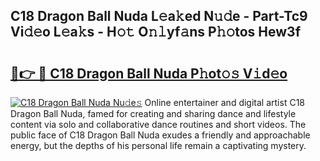 ## C18 Dragon Ball Nuda L𝚎a𝚔ed N𝚞𝚍e - Part-Tc9 Vi𝚍𝚎o L𝚎a𝚔s - H𝚘𝚝 O𝚗𝚕yf𝚊ns P𝚑𝚘tos Hew3f

# <h2><a href="http://kf6fk8.oniu.top/?m=C18+Dragon+Ball+Nuda">🔗👉 🔴 C18 Dragon Ball Nuda P𝚑ot𝚘𝚜 V𝚒d𝚎o</a></h2>

[![C18 Dragon Ball Nuda Nu𝚍e𝚜](https://i.imgur.com/0qMVB7G.gif)](http://kf6fk8.oniu.top/?m=C18+Dragon+Ball+Nuda)
Online entertainer and digital artist C18 Dragon Ball Nuda, famed for creating and sharing dance and lifestyle content via solo and collaborative dance routines and short videos. The public face of C18 Dragon Ball Nuda exudes a friendly and approachable energy, but the depths of his personal life remain a captivating mystery.  

